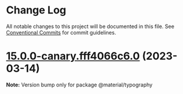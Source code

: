 # Change Log

All notable changes to this project will be documented in this file.
See [Conventional Commits](https://conventionalcommits.org) for commit guidelines.

# [15.0.0-canary.fff4066c6.0](https://github.com/material-components/material-components-web/compare/v14.0.0...v15.0.0-canary.fff4066c6.0) (2023-03-14)

**Note:** Version bump only for package @material/typography
